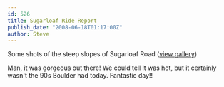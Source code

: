 ```yaml
---
id: 526
title: Sugarloaf Ride Report
publish_date: "2008-06-18T01:17:00Z"
author: Steve
---
```

  
Some shots of the steep slopes of Sugarloaf Road ([view gallery](http://picasaweb.google.com/flagstafffrenzy/SugarloafMountainRide))

Man, it was gorgeous out there! We could tell it was hot, but it certainly wasn't the 90s Boulder had today. Fantastic day!!
